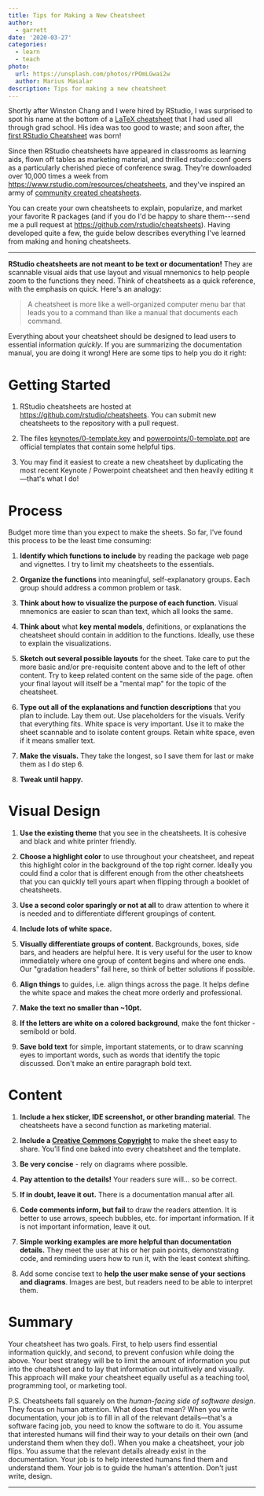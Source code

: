 ```yaml
---
title: Tips for Making a New Cheatsheet
author:
  - garrett
date: '2020-03-27'
categories:
  - learn
  - teach
photo:
  url: https://unsplash.com/photos/rPOmLGwai2w
  author: Marius Masalar
description: Tips for making a new cheatsheet
---
```


Shortly after Winston Chang and I were hired by RStudio, I was surprised to spot his name at the bottom of a [LaTeX cheatsheet](https://wch.github.io/latexsheet/latexsheet.pdf) that I had used all through grad school. His idea was too good to waste; and soon after, the [first RStudio Cheatsheet](https://github.com/rstudio/cheatsheets/blob/master/old/pdfs/shiny-cheatsheet-old.pdf) was born! 

Since then RStudio cheatsheets have appeared in classrooms as learning aids, flown off tables as marketing material, and thrilled rstudio::conf goers as a particularly cherished piece of conference swag. They're downloaded over 10,000 times a week from https://www.rstudio.com/resources/cheatsheets, and they've inspired an army of [community created cheatsheets](https://rstudio.com/resources/cheatsheets/#contributed-cheat-sheets).

You can create your own cheatsheets to explain, popularize, and market your favorite R packages (and if you do I'd be happy to share them---send me a pull request at https://github.com/rstudio/cheatsheets). Having developed quite a few, the guide below describes everything I've learned from making and honing cheatsheets.

***

**RStudio cheatsheets are not meant to be text or documentation!** They are scannable visual aids that use layout and visual mnemonics to help people zoom to the functions they need. Think of cheatsheets as a quick reference, with the emphasis on quick. Here's an analogy:

> A cheatsheet is more like a well-organized computer menu bar that leads you to a command than like a manual that documents each command. 

Everything about your cheatsheet should be designed to lead users to essential information _quickly_.  If you are summarizing the documentation manual, you are doing it wrong! Here are some tips to help you do it right:

# Getting Started

1. RStudio cheatsheets are hosted at https://github.com/rstudio/cheatsheets. You can submit new cheatsheets to the repository with a pull request.

1. The files [keynotes/0-template.key](https://github.com/rstudio/cheatsheets/blob/master/keynotes/0-template.key) and [powerpoints/0-template.ppt](https://github.com/rstudio/cheatsheets/blob/master/powerpoints/0-template.pptx) are official templates that contain some helpful tips.

1. You may find it easiest to create a new cheatsheet by duplicating the most recent Keynote / Powerpoint cheatsheet and then heavily editing it—that's what I do!

# Process

Budget more time than you expect to make the sheets. So far, I've found this process to be the least time consuming:

1.  **Identify which functions to include** by reading the package web page and vignettes. I try to limit my cheatsheets to the essentials.

2.  **Organize the functions** into meaningful, self-explanatory groups. Each group should address a common problem or task.

3.  **Think about how to visualize the purpose of each function.** Visual mnemonics are easier to scan than text, which all looks the same.

4.   **Think about** what **key mental models**, definitions, or explanations the cheatsheet should contain in addition to the functions. Ideally, use these to explain the visualizations.

5.   **Sketch out several possible layouts** for the sheet. Take care to put the more basic and/or pre-requisite content above and to the left of other content. Try to keep related content on the same side of the page. often your final layout will itself be a "mental map" for the topic of the cheatsheet.

6.   **Type out all of the explanations and function descriptions** that you plan to include. Lay them out. Use placeholders for the visuals. Verify that everything fits. White space is very important. Use it to make the sheet scannable and to isolate content groups. Retain white space, even if it means smaller text.

7.  **Make the visuals.** They take the longest, so I save them for last or make them as I do step 6.

8.  **Tweak until happy.**

# Visual Design

1. **Use the existing theme** that you see in the cheatsheets. It is cohesive and black and white printer friendly.

1. **Choose a highlight color** to use throughout your cheatsheet, and repeat this highlight color in the background of the top right corner.  Ideally you could find a color that is different enough from the other cheatsheets that you can quickly tell yours apart when flipping through a booklet of cheatsheets.

1. **Use a second color sparingly or not at all** to draw attention to where it is needed and to differentiate different groupings of content. 

1. **Include lots of white space.**

1. **Visually differentiate groups of content.** Backgrounds, boxes, side bars, and headers are helpful here. It is very useful for the user to know immediately where one group of content begins and where one ends. Our "gradation headers" fail here, so think of better solutions if possible.

1. **Align things** to guides, i.e. align things across the page. It helps define the white space and makes the cheat more orderly and professional.

1. **Make the text no smaller than ~10pt.**

1. **If the letters are white on a colored background**, make the font thicker - semibold or bold.

1. **Save bold text** for simple, important statements, or to draw scanning eyes to important words, such as words that identify the topic discussed. Don't make an entire paragraph bold text.

# Content

1. **Include a hex sticker, IDE screenshot, or other branding material**. The cheatsheets have a second function as marketing material.

1. **Include a [Creative Commons Copyright](https://creativecommons.org/)** to make the sheet easy to share. You'll find one baked into every cheatsheet and the template.

1. **Be very concise** - rely on diagrams where possible.

1. **Pay attention to the details!** Your readers sure will... so be correct.

1. **If in doubt, leave it out.** There is a documentation manual after all.

1. **Code comments inform, but fail** to draw the readers attention. It is better to use arrows, speech bubbles, etc. for important information. If it is not important information, leave it out.

1. **Simple working examples are more helpful than documentation details.** They meet the user at his or her pain points, demonstrating code, and reminding users how to run it, with the least context shifting.

1. Add some concise text to **help the user make sense of your sections and diagrams**. Images are best, but readers need to be able to interpret them.

# Summary

Your cheatsheet has two goals. First, to help users find essential information quickly, and second, to prevent confusion while doing the above. Your best strategy will be to limit the amount of information you put into the cheatsheet and to lay that information out intuitively and visually. This approach will make your cheatsheet equally useful as a teaching tool, programming tool, or marketing tool.

P.S. Cheatsheets fall squarely on the _human-facing side of software design_. They focus on human attention. What does that mean? When you write documentation, your job is to fill in all of the relevant details—that's a software facing job, you need to know the software to do it. You assume that interested humans will find their way to your details on their own (and understand them when they do!). When you make a cheatsheet, your job flips. You assume that the relevant details already exist in the documentation. Your job is to help interested humans find them and understand them.  Your job is to guide the human's attention. Don't just write, design.
 

***
